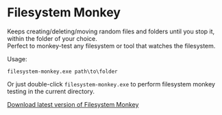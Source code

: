 # Filesystem Monkey

Keeps creating/deleting/moving random files and folders until you stop it, within the folder of your choice.  
Perfect to monkey-test any filesystem or tool that watches the filesystem.

Usage:
```
filesystem-monkey.exe path\to\folder
````

Or just double-click `filesystem-monkey.exe` to perform filesystem monkey testing in the current directory.

[Download latest version of Filesystem Monkey](https://github.com/nicolas-raoul/filesystem-monkey/releases/download/v1.0/filesystem-monkey.exe)
